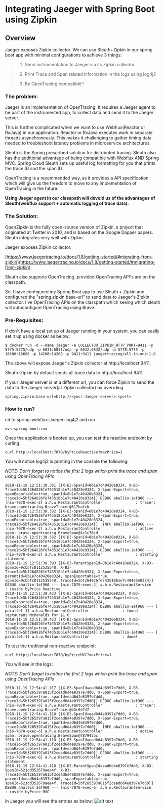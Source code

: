 # Integrating Jaeger with Spring Boot using Zipkin

## Overview

Jaeger exposes Zipkin collector. We can use Sleuth+Zipkin in our spring boot app with minimal configurations to achieve 3 things:

> 1. Send instrumentation to Jaeger via its Zipkin collector
	
> 2. Print Trace and Span related information in the logs using log4j2

> 3. Be OpenTracing compatible!!

### The problem:

Jaeger is an implementation of OpenTracing. It requires a Jaeger agent to be part of the instrumented app, to collect data and send it to the Jaeger server. 

This is further complicated when we want to use Webflux(Reactor or RxJava) in our application. Reactor or RxJava executes work in separate threads asynchronously. This makes it challenging to gather timing data needed to troubleshoot latency problems in microservice architectures. 

Sleuth is the Spring prescribed solution for distributed tracing. Sleuth also has the additional advantage of being compatible with Webflux AND Spring MVC. Spring Cloud Sleuth sets up useful log formatting for you that prints the trace ID and the span ID.

OpenTracing is a recommended way, as it provides a API specification which will give us the freedom to move to any implementation of OpenTracing in the future.   

**Using Jaeger agent in our classpath will devoid us of the advantages of Sleuth(webflux support + automatic logging of trace data).**

### The Solution:

OpenZipkin is the fully open-source version of Zipkin, a project that originated at Twitter in 2010, and is based on the Google Dapper papers. Sleuth integrates very well with Zipkin. 

Jaeger exposes Zipkin collector.

[https://www.jaegertracing.io/docs/1.8/getting-started/#migrating-from-zipkin](https://www.jaegertracing.io/docs/1.8/getting-started/#migrating-from-zipkin)

Sleuth also supports OpenTracing, provided OpenTracing API's are on the classpath.

So, I have configured my Spring Boot app to use Sleuth + Zipkin and configured the "spring.zipkin.base-url" to send data to Jaeger's Zipkin collector. I've OpenTracing APIs on the classpath which seeing which sleuth will autoconfigure OpenTracing using Brave.

### Pre-Requisites:

If don't have a local set up of Jaeger running in your system, you can easily set it up using docker as below:

	$ docker run -d --name jaeger -e COLLECTOR_ZIPKIN_HTTP_PORT=9411 -p 5775:5775/udp -p 6831:6831/udp -p 6832:6832/udp -p 5778:5778 -p 16686:16686 -p 14268:14268 -p 9411:9411 jaegertracing/all-in-one:1.8
  
The above will expose Jaeger's Zipkin collector at http://localhost:9411.

Sleuth-Zipkin by default sends all trace data to http://localhost:9411. 

If your Jaeger server is at a different url, you can force Zipkin to send the data to the Jaeger server(at Zipkin collector) by overrding 

	spring.zipkin.base-url=http://<your-Jaeger-server>:<port>
  
### How to run?

cd to spring-webflux-Jaeger-log4j2 and run
  
	mvn spring-boot:run
	
Once the application is booted up, you can test the reactive endpoint by curling:

	curl http://localhost:7070/byPriceReactive?maxPrice=1
	
You will notice log4j2 is printing in the console the following:

*NOTE: Don't forget to notice the first 2 logs which print the trace and span using OpenTracing APIs*

	2018-11-19 12:51:38.381 [{X-B3-SpanId=8b1e7c40420e8324, X-B3-TraceId=5bf264826fe743518b1e7c40420e8324, X-Span-Export=true, spanExportable=true, spanId=8b1e7c40420e8324, traceId=5bf264826fe743518b1e7c40420e8324}] DEBUG ahallim-1ef960 --- [nio-7070-exec-2] a.h.w.RestaurantController               : tracer: brave.opentracing.BraveTracer@517bafcb
	2018-11-19 12:51:38.382 [{X-B3-SpanId=8b1e7c40420e8324, X-B3-TraceId=5bf264826fe743518b1e7c40420e8324, X-Span-Export=true, spanExportable=true, spanId=8b1e7c40420e8324, traceId=5bf264826fe743518b1e7c40420e8324}]  INFO ahallim-1ef960 --- [nio-7070-exec-2] a.h.w.RestaurantController               : active span: brave.opentracing.BraveSpan@1c1c76cd
	2018-11-19 12:51:38.382 [{X-B3-SpanId=8b1e7c40420e8324, X-B3-TraceId=5bf264826fe743518b1e7c40420e8324, X-Span-Export=true, spanExportable=true, spanId=8b1e7c40420e8324, traceId=5bf264826fe743518b1e7c40420e8324}] DEBUG ahallim-1ef960 --- [nio-7070-exec-2] a.h.w.RestaurantController               : starting statement
	2018-11-19 12:51:38.393 [{X-B3-ParentSpanId=8b1e7c40420e8324, X-B3-SpanId=9cbbfc8112535548, X-B3-TraceId=5bf264826fe743518b1e7c40420e8324, X-Span-Export=true, parentId=8b1e7c40420e8324, spanExportable=true, spanId=9cbbfc8112535548, traceId=5bf264826fe743518b1e7c40420e8324}] DEBUG ahallim-1ef960 --- [nio-7070-exec-2] a.h.w.RestaurantService                  : inside byPrice Reactive
	2018-11-19 12:51:39.423 [{X-B3-SpanId=8b1e7c40420e8324, X-B3-TraceId=5bf264826fe743518b1e7c40420e8324, X-Span-Export=true, spanExportable=true, spanId=8b1e7c40420e8324, traceId=5bf264826fe743518b1e7c40420e8324}] DEBUG ahallim-1ef960 --- [     parallel-1] a.h.w.RestaurantController               : found restaurant McDonalds for $1.0
	2018-11-19 12:51:39.423 [{X-B3-SpanId=8b1e7c40420e8324, X-B3-TraceId=5bf264826fe743518b1e7c40420e8324, X-Span-Export=true, spanExportable=true, spanId=8b1e7c40420e8324, traceId=5bf264826fe743518b1e7c40420e8324}] DEBUG ahallim-1ef960 --- [     parallel-1] a.h.w.RestaurantController               : done!
 

To test the traditional non-reactive endpoint: 
	
	curl http://localhost:7070/byPriceMVC?maxPrice=1

You will see in the logs:

*NOTE: Don't forget to notice the first 2 logs which print the trace and span using OpenTracing APIs*

	2018-11-19 12:54:41.117 [{X-B3-SpanId=ead6d4e8397e7dd0, X-B3-TraceId=5bf265397a815f2cead6d4e8397e7dd0, X-Span-Export=true, spanExportable=true, spanId=ead6d4e8397e7dd0, traceId=5bf265397a815f2cead6d4e8397e7dd0}] DEBUG ahallim-1ef960 --- [nio-7070-exec-6] a.h.w.RestaurantController               : tracer: brave.opentracing.BraveTracer@43c6e747
	2018-11-19 12:54:41.118 [{X-B3-SpanId=ead6d4e8397e7dd0, X-B3-TraceId=5bf265397a815f2cead6d4e8397e7dd0, X-Span-Export=true, spanExportable=true, spanId=ead6d4e8397e7dd0, traceId=5bf265397a815f2cead6d4e8397e7dd0}]  INFO ahallim-1ef960 --- [nio-7070-exec-6] a.h.w.RestaurantController               : active span: brave.opentracing.BraveSpan@787945bc
	2018-11-19 12:54:41.118 [{X-B3-SpanId=ead6d4e8397e7dd0, X-B3-TraceId=5bf265397a815f2cead6d4e8397e7dd0, X-Span-Export=true, spanExportable=true, spanId=ead6d4e8397e7dd0, traceId=5bf265397a815f2cead6d4e8397e7dd0}] DEBUG ahallim-1ef960 --- [nio-7070-exec-6] a.h.w.RestaurantController               : starting statement
	2018-11-19 12:54:41.118 [{X-B3-ParentSpanId=ead6d4e8397e7dd0, X-B3-SpanId=521cd352679aee4f, X-B3-TraceId=5bf265397a815f2cead6d4e8397e7dd0, X-Span-Export=true, parentId=ead6d4e8397e7dd0, spanExportable=true, spanId=521cd352679aee4f, traceId=5bf265397a815f2cead6d4e8397e7dd0}] DEBUG ahallim-1ef960 --- [nio-7070-exec-6] a.h.w.RestaurantService                  : inside byPrice MVC
		
	
In Jaeger you will see the entries as below:
![alt text](https://github.com/anoophp777/spring-webflux-jaegar-log4j2/blob/master/src/main/resources/images/Screen%20Shot%202018-11-16%20at%2011.36.22%20PM.png "Jaeger image of trace")
